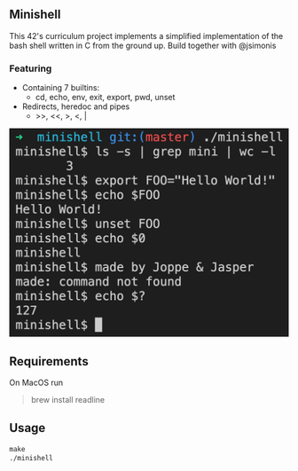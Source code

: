 ## Minishell

This 42's curriculum project implements a simplified implementation of the bash shell written in C from the ground up.
Build together with @jsimonis

### Featuring
* Containing 7 builtins:
	* cd, echo, env, exit, export, pwd, unset
* Redirects, heredoc and pipes
	* \>\>, <<, >, <, |  

![example](./example.png)

## Requirements
On MacOS run
> brew install readline

## Usage
```
make
./minishell
```

